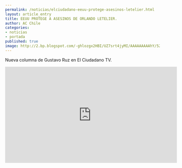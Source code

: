 ```yaml
---
permalink: /noticias/elciudadano-eeuu-protege-asesinos-letelier.html
layout: article_entry
title: EEUU PROTEGE A ASESINOS DE ORLANDO LETELIER.
author: AC Chile
categories: 
- noticias
- portada
published: true
image: http://2.bp.blogspot.com/-ghlozgx2HBI/UZ7srt4jyMI/AAAAAAAAAhY/52DDV2Qu-ME/w1200-h630-p-nu/a.c.-gr.jpg
---
```


Nueva columna de Gustavo Ruz en El Ciudadano TV.

<iframe width="560" height="315" src="https://www.youtube.com/embed/aq4iJ8QQtpM" frameborder="0" allowfullscreen></iframe>
